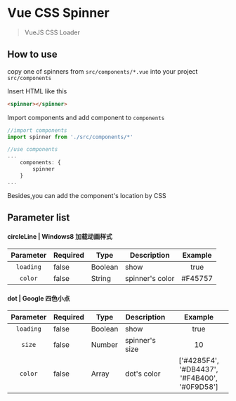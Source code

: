 # Vue CSS Spinner

> VueJS CSS Loader

## How to use

copy one of spinners from `src/components/*.vue` into your project `src/components`

Insert HTML like this
``` html
<spinner></spinner>
```
Import components and add component to `components`
``` js
//import components
import spinner from './src/components/*'

//use components
...
	components: {
		spinner
	}
...
```
Besides,you can add the component's location by CSS

## Parameter list

#### circleLine | Windows8 加载动画样式

| Parameter | Required |   Type  |   Description   |  Example  |
|:---------:| -------- | ------- | --------------- |:---------:|
| `loading` | false    | Boolean | show            | true      |
| `color`   | false    | String  | spinner's color | #F45757   |

#### dot | Google 四色小点

| Parameter | Required |   Type  |   Description   |  Example  |
|:---------:| -------- | ------- | --------------- |:---------:|
| `loading` | false    | Boolean | show            | true      |
| `size`    | false    | Number  | spinner's size  | 10        |
| `color`   | false    | Array   | dot's color     | ['#4285F4', '#DB4437', '#F4B400', '#0F9D58'] |

